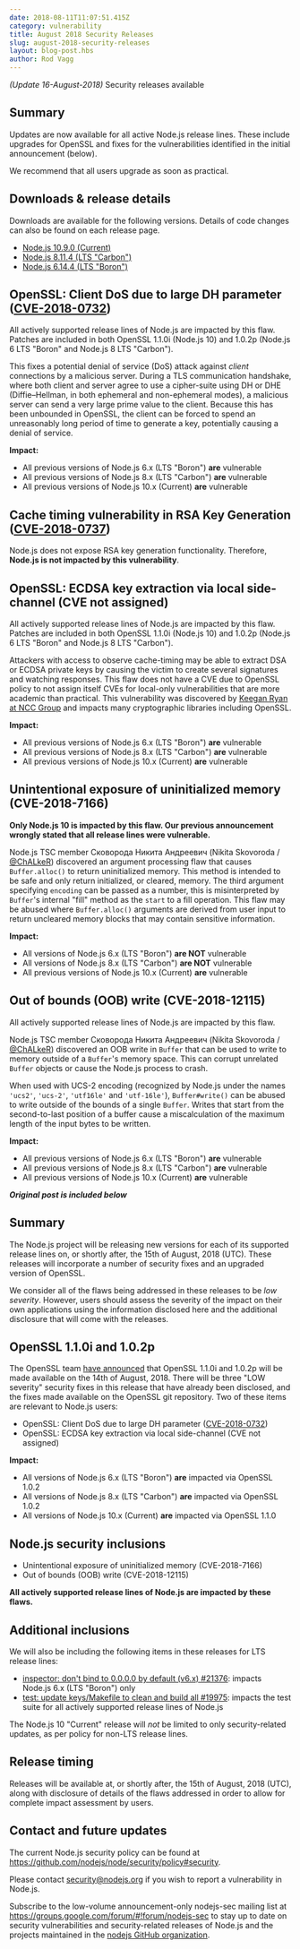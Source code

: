 ```yaml
---
date: 2018-08-11T11:07:51.415Z
category: vulnerability
title: August 2018 Security Releases
slug: august-2018-security-releases
layout: blog-post.hbs
author: Rod Vagg
---
```


_(Update 16-August-2018)_ Security releases available

## Summary

Updates are now available for all active Node.js release lines. These include upgrades for OpenSSL and fixes for the vulnerabilities identified in the initial announcement (below).

We recommend that all users upgrade as soon as practical.

## Downloads & release details

Downloads are available for the following versions. Details of code changes can also be found on each release page.

- [Node.js 10.9.0 (Current)](https://nodejs.org/en/blog/release/v10.9.0)
- [Node.js 8.11.4 (LTS "Carbon")](https://nodejs.org/en/blog/release/v8.11.4)
- [Node.js 6.14.4 (LTS "Boron")](https://nodejs.org/en/blog/release/v6.14.4)

## OpenSSL: Client DoS due to large DH parameter ([CVE-2018-0732](https://www.openssl.org/news/secadv/20180612.txt))

All actively supported release lines of Node.js are impacted by this flaw. Patches are included in both OpenSSL 1.1.0i (Node.js 10) and 1.0.2p (Node.js 6 LTS "Boron" and Node.js 8 LTS "Carbon").

This fixes a potential denial of service (DoS) attack against _client_ connections by a malicious server. During a TLS communication handshake, where both client and server agree to use a cipher-suite using DH or DHE (Diffie–Hellman, in both ephemeral and non-ephemeral modes), a malicious server can send a very large prime value to the client. Because this has been unbounded in OpenSSL, the client can be forced to spend an unreasonably long period of time to generate a key, potentially causing a denial of service.

**Impact:**

- All previous versions of Node.js 6.x (LTS "Boron") **are** vulnerable
- All previous versions of Node.js 8.x (LTS "Carbon") **are** vulnerable
- All previous versions of Node.js 10.x (Current) **are** vulnerable

## Cache timing vulnerability in RSA Key Generation ([CVE-2018-0737](https://www.openssl.org/news/secadv/20180416.txt))

Node.js does not expose RSA key generation functionality. Therefore, **Node.js is not impacted by this vulnerability**.

## OpenSSL: ECDSA key extraction via local side-channel (CVE not assigned)

All actively supported release lines of Node.js are impacted by this flaw. Patches are included in both OpenSSL 1.1.0i (Node.js 10) and 1.0.2p (Node.js 6 LTS "Boron" and Node.js 8 LTS "Carbon").

Attackers with access to observe cache-timing may be able to extract DSA or ECDSA private keys by causing the victim to create several signatures and watching responses. This flaw does not have a CVE due to OpenSSL policy to not assign itself CVEs for local-only vulnerabilities that are more academic than practical. This vulnerability was discovered by [Keegan Ryan at NCC Group](https://www.nccgroup.trust/us/our-research/technical-advisory-return-of-the-hidden-number-problem/) and impacts many cryptographic libraries including OpenSSL.

**Impact:**

- All previous versions of Node.js 6.x (LTS "Boron") **are** vulnerable
- All previous versions of Node.js 8.x (LTS "Carbon") **are** vulnerable
- All previous versions of Node.js 10.x (Current) **are** vulnerable

## Unintentional exposure of uninitialized memory (CVE-2018-7166)

**Only Node.js 10 is impacted by this flaw. Our previous announcement wrongly stated that all release lines were vulnerable.**

Node.js TSC member Сковорода Никита Андреевич (Nikita Skovoroda / [@ChALkeR](https://github.com/chalker)) discovered an argument processing flaw that causes `Buffer.alloc()` to return uninitialized memory. This method is intended to be safe and only return initialized, or cleared, memory. The third argument specifying `encoding` can be passed as a number, this is misinterpreted by `Buffer`'s internal "fill" method as the `start` to a fill operation. This flaw may be abused where `Buffer.alloc()` arguments are derived from user input to return uncleared memory blocks that may contain sensitive information.

**Impact:**

- All versions of Node.js 6.x (LTS "Boron") **are NOT** vulnerable
- All versions of Node.js 8.x (LTS "Carbon") **are NOT** vulnerable
- All previous versions of Node.js 10.x (Current) **are** vulnerable

## Out of bounds (OOB) write (CVE-2018-12115)

All actively supported release lines of Node.js are impacted by this flaw.

Node.js TSC member Сковорода Никита Андреевич (Nikita Skovoroda / [@ChALkeR](https://github.com/chalker)) discovered an OOB write in `Buffer` that can be used to write to memory outside of a `Buffer`'s memory space. This can corrupt unrelated `Buffer` objects or cause the Node.js process to crash.

When used with UCS-2 encoding (recognized by Node.js under the names `'ucs2'`, `'ucs-2'`, `'utf16le'` and `'utf-16le'`), `Buffer#write()` can be abused to write outside of the bounds of a single `Buffer`. Writes that start from the second-to-last position of a buffer cause a miscalculation of the maximum length of the input bytes to be written.

**Impact:**

- All previous versions of Node.js 6.x (LTS "Boron") **are** vulnerable
- All previous versions of Node.js 8.x (LTS "Carbon") **are** vulnerable
- All previous versions of Node.js 10.x (Current) **are** vulnerable

**_Original post is included below_**

## Summary

The Node.js project will be releasing new versions for each of its supported release lines on, or shortly after, the 15th of August, 2018 (UTC). These releases will incorporate a number of security fixes and an upgraded version of OpenSSL.

We consider all of the flaws being addressed in these releases to be _low severity_. However, users should assess the severity of the impact on their own applications using the information disclosed here and the additional disclosure that will come with the releases.

## OpenSSL 1.1.0i and 1.0.2p

The OpenSSL team [have announced](https://mta.openssl.org/pipermail/openssl-announce/2018-August/000129.html) that OpenSSL 1.1.0i and 1.0.2p will be made available on the 14th of August, 2018. There will be three "LOW severity" security fixes in this release that have already been disclosed, and the fixes made available on the OpenSSL git repository. Two of these items are relevant to Node.js users:

- OpenSSL: Client DoS due to large DH parameter ([CVE-2018-0732](https://www.openssl.org/news/secadv/20180612.txt))
- OpenSSL: ECDSA key extraction via local side-channel (CVE not assigned)

**Impact:**

- All versions of Node.js 6.x (LTS "Boron") **are** impacted via OpenSSL 1.0.2
- All versions of Node.js 8.x (LTS "Carbon") **are** impacted via OpenSSL 1.0.2
- All versions of Node.js 10.x (Current) **are** impacted via OpenSSL 1.1.0

## Node.js security inclusions

- Unintentional exposure of uninitialized memory (CVE-2018-7166)
- Out of bounds (OOB) write (CVE-2018-12115)

**All actively supported release lines of Node.js are impacted by these flaws.**

## Additional inclusions

We will also be including the following items in these releases for LTS release lines:

- [inspector: don't bind to 0.0.0.0 by default (v6.x) #21376](https://github.com/nodejs/node/pull/21376): impacts Node.js 6.x (LTS "Boron") only
- [test: update keys/Makefile to clean and build all #19975](https://github.com/nodejs/node/pull/19975): impacts the test suite for all actively supported release lines of Node.js

The Node.js 10 "Current" release will _not_ be limited to only security-related updates, as per policy for non-LTS release lines.

## Release timing

Releases will be available at, or shortly after, the 15th of August, 2018 (UTC), along with disclosure of details of the flaws addressed in order to allow for complete impact assessment by users.

## Contact and future updates

The current Node.js security policy can be found at https://github.com/nodejs/node/security/policy#security.

Please contact security@nodejs.org if you wish to report a vulnerability in Node.js.

Subscribe to the low-volume announcement-only nodejs-sec mailing list at https://groups.google.com/forum/#!forum/nodejs-sec to stay up to date on security vulnerabilities and security-related releases of Node.js and the projects maintained in the [nodejs GitHub organization](https://github.com/nodejs/).
